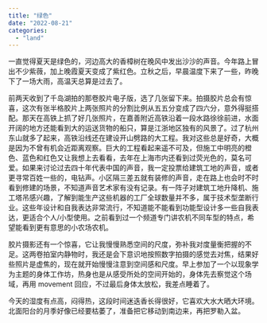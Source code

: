 ```yaml
---
title: "绿色"
date: "2022-08-21"
categories: 
  - "land"
---
```


一直觉得夏天是绿色的，河边高大的香樟树在晚风中发出沙沙的声音。今年路上冒出不少紫薇，加上晚霞夏天变成了紫红色。立秋之后，早晨温度下来了一些，昨晚下了一场大雨，高温天总算是过去了。  
  
前两天收到了千岛湖拍的那卷胶片电子版，选了几张留下来。拍摄胶片总会有惊喜，这次有张半格胶片上两张照片的分割比例从五五分变成了四六分，意外得挺搭配。那天在高铁上抓了好几张照片，在嘉善附近高铁沿着一段水路徐徐前进，水面开阔的地方还能看到大的运送货物的船只，算是江浙地区独有的风景了。过了杭州东山就多了起来，高铁沿线还在建设开山劈路的大工程。我对这些总是好奇，大概是因为不曾有机会近距离观察。巨大的工程看起来遥不可及，但施工中明亮的橙色、蓝色和红色又让我想上去看看，去年在上海市内还看到过荧光色的，莫名可爱。如果来讨论过去四十年代表中国的声音，我一定投票给建筑工地的声音，或者更寻常百姓一些的，电钻声。小区隔三差五就有装修的声音，走在路上也会时不时看到修建的场景，不知道声音艺术家有没有记录。有一阵子对建筑工地升降机、施工塔吊感兴趣，了解到能生产这些机器的工厂全球数量并不多，属于技术型垄断行业。这些年设计和自我表达非常流行，不知道能不能看到功能型设计多一些自我表达，更适合个人/小型使用。之前看到过一个频道专门讲农机不同车型的特点，希望能看到更有意思的小农场农机。  
  
胶片摄影还有一个惊喜，它让我慢慢熟悉空间的尺度，弥补我对度量衡把握的不足。这两卷拍室内静物时，我还是会下意识地按照数字拍摄的感觉去对焦，结果好些照片是虚焦的，现在就开始慢慢注意到空间感和尺度。早上参加了一个以现象学为主题的身体工作坊，热身也是从感受所处的空间开始的，身体先去察觉这个场域，再用 movement 回应，不过最后身体太放松，我差点睡着了。  
  
今天的湿度有点高，闷得热，这段时间迷迭香长得很好，它喜欢大水大晒大环境。北面阳台的月季好像已经要枯萎了，准备把它移动到南边来，再把罗勒入盆。
